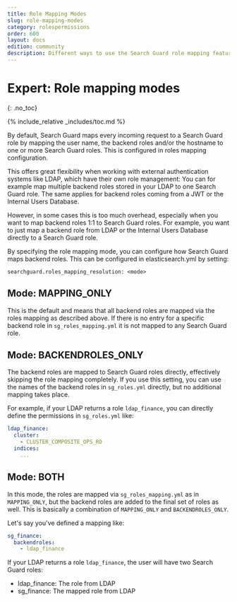 ```yaml
---
title: Role Mapping Modes
slug: role-mapping-modes
category: rolespermissions
order: 600
layout: docs
edition: community
description: Different ways to use the Search Guard role mapping feature to map users, backend roles and hosts to Search Guard roles.
---
```

<!---
Copryight 2017 floragunn GmbH
-->
# Expert: Role mapping modes
{: .no_toc}

{% include_relative _includes/toc.md %}

By default, Search Guard maps every incoming request to a Search Guard role by mapping the user name, the backend roles and/or the hostname to one or more Search Guard roles. This is configured in roles mapping configuration.

This offers great flexibility when working with external authentication systems like LDAP, which have their own role management: You can for example map multiple backend roles stored in your LDAP to one Search Guard role. The same applies for backend roles coming from a JWT or the Internal Users Database.

However, in some cases this is too much overhead, especially when you want to map backend roles 1:1 to Search Guard roles. For example, you want to just map a backend role from LDAP or the Internal Users Database directly to a Search Guard role.

By specifying the role mapping mode, you can configure how Search Guard maps backend roles. This can be configured in elasticsearch.yml by setting:

```
searchguard.roles_mapping_resolution: <mode>
```

## Mode: MAPPING_ONLY

This is the default and means that all backend roles are mapped via the roles mapping as described above. If there is no entry for a specific backend role in `sg_roles_mapping.yml` it is not mapped to any Search Guard role.

## Mode: BACKENDROLES_ONLY

The backend roles are mapped to Search Guard roles directly, effectively skipping the role mapping completely. If you use this setting, you can use the names of the backend roles in `sg_roles.yml` directly, but no additional mapping takes place. 

For example, if your LDAP returns a role `ldap_finance`, you can directly define the permissions in `sg_roles.yml` like:

```yaml
ldap_finance:
  cluster:
    - CLUSTER_COMPOSITE_OPS_RO
  indices:
    ...
```

## Mode: BOTH

In this mode, the roles are mapped via  `sg_roles_mapping.yml` as in `MAPPING_ONLY`, but the backend roles are added to the final set of roles as well. This is basically a combination of `MAPPING_ONLY` and `BACKENDROLES_ONLY`.

Let's say you've defined a mapping like:

```yaml
sg_finance:
  backendroles:
    - ldap_finance
```

If your LDAP returns a role `ldap_finance`, the user will have two Search Guard roles:

* ldap_finance: The role from LDAP
* sg_finance: The mapped role from LDAP

 